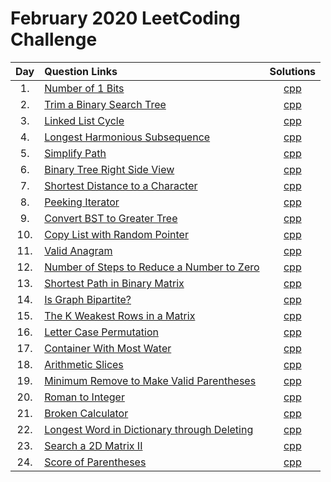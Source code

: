 # February 2020 LeetCoding Challenge

| Day | Question Links                                                                                                                                                             |                                   Solutions                                   |
| :-: | :------------------------------------------------------------------------------------------------------------------------------------------------------------------------- | :---------------------------------------------------------------------------: |
| 1.  | [Number of 1 Bits](https://leetcode.com/explore/challenge/card/february-leetcoding-challenge-2021/584/week-1-february-1st-february-7th/3625/)                              |                   [cpp](./01.%20Number%20of%201%20Bits.cpp)                   |
| 2.  | [Trim a Binary Search Tree](https://leetcode.com/explore/challenge/card/february-leetcoding-challenge-2021/584/week-1-february-1st-february-7th/3626/)                     |             [cpp](./02.%20Trim%20a%20Binary%20Search%20Tree.cpp)              |
| 3.  | [Linked List Cycle](https://leetcode.com/explore/challenge/card/february-leetcoding-challenge-2021/584/week-1-february-1st-february-7th/3627/)                             |                   [cpp](./03.%20Linked%20List%20Cycle.cpp)                    |
| 4.  | [Longest Harmonious Subsequence](https://leetcode.com/explore/challenge/card/february-leetcoding-challenge-2021/584/week-1-february-1st-february-7th/3628/)                |             [cpp](./04.%20Longest%20Harmonious%20Subsequence.cpp)             |
| 5.  | [Simplify Path](https://leetcode.com/explore/challenge/card/february-leetcoding-challenge-2021/584/week-1-february-1st-february-7th/3629/)                                 |                      [cpp](./05.%20Simplify%20Path.cpp)                       |
| 6.  | [Binary Tree Right Side View](https://leetcode.com/explore/challenge/card/february-leetcoding-challenge-2021/584/week-1-february-1st-february-7th/3630/)                   |            [cpp](./06.%20Binary%20Tree%20Right%20Side%20View.cpp)             |
| 7.  | [Shortest Distance to a Character](https://leetcode.com/explore/challenge/card/february-leetcoding-challenge-2021/584/week-1-february-1st-february-7th/3631/)              |          [cpp](./07.%20Shortest%20Distance%20to%20a%20Character.cpp)          |
| 8.  | [Peeking Iterator](https://leetcode.com/explore/challenge/card/february-leetcoding-challenge-2021/585/week-2-february-8th-february-14th/3633/)                             |                     [cpp](./08.%20Peeking%20Iterator.cpp)                     |
| 9.  | [Convert BST to Greater Tree](https://leetcode.com/explore/challenge/card/february-leetcoding-challenge-2021/585/week-2-february-8th-february-14th/3634/)                  |            [cpp](./09.%20Convert%20BST%20to%20Greater%20Tree.cpp)             |
| 10. | [Copy List with Random Pointer](https://leetcode.com/explore/challenge/card/february-leetcoding-challenge-2021/585/week-2-february-8th-february-14th/3635/)                |           [cpp](./10.%20Copy%20List%20with%20Random%20Pointer.cpp)            |
| 11. | [Valid Anagram](https://leetcode.com/explore/challenge/card/february-leetcoding-challenge-2021/585/week-2-february-8th-february-14th/3636/)                                |                      [cpp](./11.%20Valid%20Anagram.cpp)                       |
| 12. | [Number of Steps to Reduce a Number to Zero](https://leetcode.com/explore/challenge/card/february-leetcoding-challenge-2021/585/week-2-february-8th-february-14th/3637/)   | [cpp](./12.%20Number%20of%20Steps%20to%20Reduce%20a%20Number%20to%20Zero.cpp) |
| 13. | [Shortest Path in Binary Matrix](https://leetcode.com/explore/challenge/card/february-leetcoding-challenge-2021/585/week-2-february-8th-february-14th/3638/)               |           [cpp](./13.%20Shortest%20Path%20in%20Binary%20Matrix.cpp)           |
| 14. | [Is Graph Bipartite?](https://leetcode.com/explore/featured/card/february-leetcoding-challenge-2021/585/week-2-february-8th-february-14th/3639/)                           |                   [cpp](./14.%20Is%20Graph%20Bipartite.cpp)                   |
| 15. | [The K Weakest Rows in a Matrix](https://leetcode.com/explore/challenge/card/february-leetcoding-challenge-2021/586/week-3-february-15th-february-21st/3641/)              |         [cpp](./15.%20The%20K%20Weakest%20Rows%20in%20a%20Matrix.cpp)         |
| 16. | [Letter Case Permutation](https://leetcode.com/explore/challenge/card/february-leetcoding-challenge-2021/586/week-3-february-15th-february-21st/3642/)                     |                [cpp](./16.%20Letter%20Case%20Permutation.cpp)                 |
| 17. | [Container With Most Water](https://leetcode.com/explore/challenge/card/february-leetcoding-challenge-2021/586/week-3-february-15th-february-21st/3643/)                   |              [cpp](./17.%20Container%20With%20Most%20Water.cpp)               |
| 18. | [Arithmetic Slices](https://leetcode.com/explore/challenge/card/february-leetcoding-challenge-2021/586/week-3-february-15th-february-21st/3644/)                           |                    [cpp](./18.%20Arithmetic%20Slices.cpp)                     |
| 19. | [Minimum Remove to Make Valid Parentheses](https://leetcode.com/explore/challenge/card/february-leetcoding-challenge-2021/586/week-3-february-15th-february-21st/3645/)    |     [cpp](./19.%20Minimum%20Remove%20to%20Make%20Valid%20Parentheses.cpp)     |
| 20. | [Roman to Integer](https://leetcode.com/explore/challenge/card/february-leetcoding-challenge-2021/586/week-3-february-15th-february-21st/3646/)                            |                    [cpp](./20.%20Roman%20to%20Integer.cpp)                    |
| 21. | [Broken Calculator](https://leetcode.com/explore/challenge/card/february-leetcoding-challenge-2021/586/week-3-february-15th-february-21st/3647/)                           |                    [cpp](./21.%20Broken%20Calculator.cpp)                     |
| 22. | [Longest Word in Dictionary through Deleting](https://leetcode.com/explore/challenge/card/february-leetcoding-challenge-2021/587/week-4-february-22nd-february-28th/3649/) |   [cpp](./22.%20Longest%20Word%20in%20Dictionary%20through%20Deleting.cpp)    |
| 23. | [Search a 2D Matrix II](https://leetcode.com/explore/challenge/card/february-leetcoding-challenge-2021/587/week-4-february-22nd-february-28th/3650/)                       |               [cpp](./23.%20Search%20a%202D%20Matrix%20II.cpp)                |
| 24. | [Score of Parentheses](https://leetcode.com/explore/challenge/card/february-leetcoding-challenge-2021/587/week-4-february-22nd-february-28th/3651/)                        |                  [cpp](./24.%20Score%20of%20Parentheses.cpp)                  |
